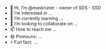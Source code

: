 - 👋 Hi, I’m @maskruner - owner of SDS - SSD
- 👀 I’m interested in ...
- 🌱 I’m currently learning ...
- 💞️ I’m looking to collaborate on ...
- 📫 How to reach me ...
- 😄 Pronouns: ...
- ⚡ Fun fact: ...

<!---
maskruner/maskruner is a ✨ special ✨ repository because its `README.md` (this file) appears on your GitHub profile.
You can click the Preview link to take a look at your changes.
--->
